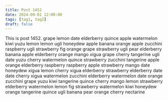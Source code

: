 ```yaml
---
title: Post 1452
date: 2024-09-01 12:00:00
tags: [tag1, tag2]
draft: false
---
```

This is post 1452.
grape
lemon
date
elderberry
quince
apple
watermelon
kiwi
yuzu
lemon
lemon
ugli
honeydew
apple
banana
orange
apple
zucchini
raspberry
ugli
strawberry
fig
orange
grape
strawberry
ugli
pear
elderberry
banana
apple
elderberry
orange
mango
xigua
grape
cherry
tangerine
ugli
date
yuzu
cherry
watermelon
quince
strawberry
zucchini
tangerine
apple
orange
elderberry
raspberry
raspberry
apple
strawberry
mango
date
honeydew
xigua
lemon
cherry
xigua
elderberry
strawberry
elderberry
date
date
cherry
xigua
watermelon
zucchini
elderberry
watermelon
date
orange
zucchini
grape
yuzu
kiwi
tangerine
quince
cherry
mango
lemon
strawberry
elderberry
watermelon
lemon
fig
strawberry
watermelon
kiwi
honeydew
orange
tangerine
quince
ugli
banana
pear
orange
cherry
nectarine
